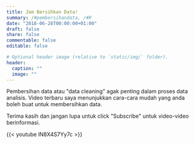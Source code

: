```yaml
---
title: Jom Bersihkan Data!
summary: /#pembersihandata, /#R
date: "2018-06-28T00:00:00+01:00"
draft: false
share: false
commentable: false
editable: false

# Optional header image (relative to `static/img/` folder).
header:
  caption: ""
  image: ""
---
```


Pembersihan data atau "data cleaning" agak penting dalam proses data analisis. Video terbaru saya menunjukkan cara-cara mudah yang anda boleh buat untuk membersihkan data.

Terima kasih dan jangan lupa untuk click "Subscribe" untuk video-video berinformasi.

{{< youtube lN8X4S7Yy7c >}}
